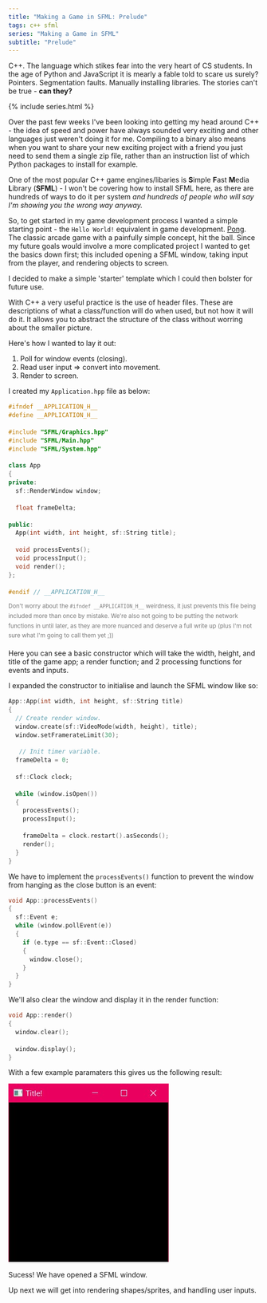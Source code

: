 ```yaml
---
title: "Making a Game in SFML: Prelude"
tags: c++ sfml
series: "Making a Game in SFML"
subtitle: "Prelude"
---
```


C++. The language which stikes fear into the very heart of CS students. In the age of Python and JavaScript it is mearly a fable told to scare us surely? Pointers. Segmentation faults. Manually installing libraries. The stories can't be true - **can they?**

<!--more-->

{% include series.html %}

Over the past few weeks I've been looking into getting my head around C++ - the idea of speed and power have always sounded very exciting and other languages just weren't doing it for me. Compiling to a binary also means when you want to share your new exciting project with a friend you just need to send them a single zip file, rather than an instruction list of which Python packages to install for example.

One of the most popular C++ game engines/libaries is **S**imple **F**ast **M**edia **L**ibrary (**SFML**) - I won't be covering how to install SFML here, as there are hundreds of ways to do it per system _and hundreds of people who will say I'm showing you the wrong way anyway._

So, to get started in my game development process I wanted a simple starting point - the `Hello World!` equivalent in game development. [Pong](https://www.ponggame.org/pong-no-flash.php). The classic arcade game with a painfully simple concept, hit the ball. Since my future goals would involve a more complicated project I wanted to get the basics down first; this included opening a SFML window, taking input from the player, and rendering objects to screen.

I decided to make a simple 'starter' template which I could then bolster for future use.

With C++ a very useful practice is the use of header files. These are descriptions of what a class/function will do when used, but not how it will do it. It allows you to abstract the structure of the class without worring about the smaller picture.

Here's how I wanted to lay it out:
1. Poll for window events (closing).
2. Read user input => convert into movement.
3. Render to screen.

I created my `Application.hpp` file as below:
```c++
#ifndef __APPLICATION_H__
#define __APPLICATION_H__

#include "SFML/Graphics.hpp"
#include "SFML/Main.hpp"
#include "SFML/System.hpp"

class App
{
private:
  sf::RenderWindow window;

  float frameDelta;

public:
  App(int width, int height, sf::String title);

  void processEvents();
  void processInput();
  void render();
};

#endif // __APPLICATION_H__

```
<sup style="color: #777">Don't worry about the `#ifndef __APPLICATION_H__` weirdness, it just prevents this file being included more than once by mistake. We're also not going to be putting the network functions in until later, as they are more nuanced and deserve a full write up (plus I'm not sure what I'm going to call them yet ;))</sup>

Here you can see a basic constructor which will take the width, height, and title of the game app; a render function; and 2 processing functions for events and inputs.

I expanded the constructor to initialise and launch the SFML window like so:
```c++
App::App(int width, int height, sf::String title)
{
  // Create render window.
  window.create(sf::VideoMode(width, height), title);
  window.setFramerateLimit(30);

   // Init timer variable.
  frameDelta = 0;

  sf::Clock clock;

  while (window.isOpen())
  {
    processEvents();
    processInput();

    frameDelta = clock.restart().asSeconds();
    render();
  }
}
```

We have to implement the `processEvents()` function to prevent the window from hanging as the close button is an event:
```c++
void App::processEvents()
{
  sf::Event e;
  while (window.pollEvent(e))
  {
    if (e.type == sf::Event::Closed)
    {
      window.close();
    }
  }
}
```

We'll also clear the window and display it in the render function:
```c++
void App::render()
{
  window.clear();

  window.display();
}
```

With a few example paramaters this gives us the following result:

![Woo hoo](/assets/images/MAGISFML/sfml-intro-1.JPG)

Sucess! We have opened a SFML window. 

Up next we will get into rendering shapes/sprites, and handling user inputs.